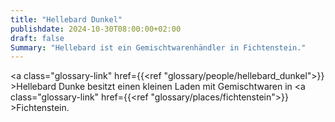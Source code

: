 ```yaml
---
title: "Hellebard Dunkel"
publishdate: 2024-10-30T08:00:00+02:00
draft: false
Summary: "Hellebard ist ein Gemischtwarenhändler in Fichtenstein."
---
```

<a class="glossary-link" href={{<ref "glossary/people/hellebard_dunkel">}} >Hellebard</a> Dunke besitzt einen kleinen Laden mit Gemischtwaren in <a class="glossary-link" href={{<ref "glossary/places/fichtenstein">}} >Fichtenstein</a>. 
